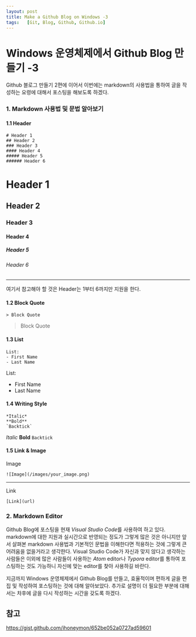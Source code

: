 ```yaml
---
layout: post
title: Make a Github Blog on Windows -3
tags:   [Git, Blog, Github, Github.io]
---
```


# Windows 운영체제에서 Github Blog 만들기 -3

Github 블로그 만들기 2편에 이어서 이번에는 markdown의 사용법을 통하여 글을 작성하는 요령에 대해서 포스팅을 해보도록 하겠다.

### 1. Markdown 사용법 및 문법 알아보기

#### 1.1 Header

```
# Header 1
## Header 2
### Header 3
#### Header 4
##### Header 5
###### Header 6
```
# Header 1
## Header 2
### Header 3
#### Header 4
##### Header 5
###### Header 6
***
여기서 참고해야 할 것은 Header는 1부터 6까지만 지원을 한다.

#### 1.2 Block Quote

```
> Block Quote
```
> Block Quote

#### 1.3 List

```
List:
- First Name
- Last Name
```
List:
- First Name
- Last Name

#### 1.4 Writing Style

```
*Italic*
**Bold**
`Backtick`
```
*Italic*
**Bold**
`Backtick`

#### 1.5 Link & Image

Image
```
![Image](/images/your_image.png)
```
***
Link
```
[Link](url)
```

### 2. Markdown Editor 

Github Blog에 포스팅을 현재 *Visual Studio Code*를 사용하여 하고 있다. markdown에 대한 지원과 실시간으로 반영되는 정도가 그렇게 많은 것은 아니지만 앞서 살펴본 markdown 사용법과 기본적인 문법을 이해한다면 적용하는 것에 그렇게 큰 어려움을 없을거라고 생각한다. Visual Studio Code가 자신과 맞지 않다고 생각하는 사람들은 이외에 많은 사람들이 사용하는 *Atom* editor나 *Typora* editor를 통하여 포스팅하는 것도 가능하니 자신에 맞는 editor를 찾아 사용하길 바란다.

지금까지 Windows 운영체제에서 Github Blog를 만들고, 효율적이며 편하게 글을 편집 및 작성하여 포스팅하는 것에 대해 알아보았다. 추가로 설명이 더 필요한 부분에 대해서는 차후에 글을 다시 작성하는 시간을 갖도록 하겠다.

## 참고
<https://gist.github.com/ihoneymon/652be052a0727ad59601>